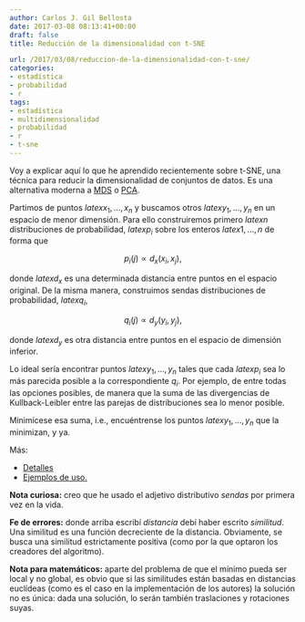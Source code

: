 ```yaml
---
author: Carlos J. Gil Bellosta
date: 2017-03-08 08:13:41+00:00
draft: false
title: Reducción de la dimensionalidad con t-SNE

url: /2017/03/08/reduccion-de-la-dimensionalidad-con-t-sne/
categories:
- estadística
- probabilidad
- r
tags:
- estadística
- multidimensionalidad
- probabilidad
- r
- t-sne
---
```


Voy a explicar aquí lo que he aprendido recientemente sobre t-SNE, una técnica para reducir la dimensionalidad de conjuntos de datos. Es una alternativa moderna a [MDS](https://en.wikipedia.org/wiki/Multidimensional_scaling) o [PCA](https://www.datanalytics.com/2014/07/24/datos-antes-y-despues-del-pca/).

Partimos de puntos $latex x_1, \dots, x_n$ y buscamos otros $latex y_1, \dots, y_n$ en un espacio de menor dimensión. Para ello construiremos primero $latex n$ distribuciones de probabilidad, $latex p_i$ sobre los enteros $latex 1, \dots, n$ de forma que

$$ p_i(j) \propto d_x(x_i, x_j),$$

donde $latex d_x$ es una determinada distancia entre puntos en el espacio original. De la misma manera, construimos sendas distribuciones de probabilidad, $latex q_i$,


$$ q_i(j) \propto d_y(y_i, y_j),$$

donde $latex d_y$ es otra distancia entre puntos en el espacio de dimensión inferior.

Lo ideal sería encontrar puntos $latex y_1, \dots, y_n$ tales que cada $latex p_i$ sea lo más parecida posible a la correspondiente $q_i$. Por ejemplo, de entre todas las opciones posibles, de manera que la suma de las divergencias de Kullback-Leibler entre las parejas de distribuciones sea lo menor posible.

Minimícese esa suma, i.e., encuéntrense los puntos $latex y_1, \dots, y_n$ que la minimizan, y ya.

Más:

* [Detalles](http://jmlr.org/papers/volume9/vandermaaten08a/vandermaaten08a.pdf)
* [Ejemplos de uso.](http://blog.datascienceheroes.com/playing-with-dimensions-from-clustering-pca-t-sne-to-carl-sagan/)

**Nota curiosa:** creo que he usado el adjetivo distributivo _sendas_ por primera vez en la vida.

**Fe de errores:** donde arriba escribí _distancia_ debí haber escrito _similitud_. Una similitud es una función decreciente de la distancia. Obviamente, se busca una similitud estrictamente positiva (como por la que optaron los creadores del algoritmo).

**Nota para matemáticos:** aparte del problema de que el mínimo pueda ser local y no global, es obvio que si las similitudes están basadas en distancias euclídeas (como es el caso en la implementación de los autores) la solución no es única: dada una solución, lo serán también traslaciones y rotaciones suyas.
